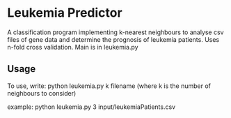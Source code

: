 # Leukemia Predictor

A classification program implementing k-nearest neighbours to analyse csv files of gene data and determine the prognosis of leukemia patients. Uses n-fold cross validation. 
Main is in leukemia.py

## Usage
To use, write: python leukemia.py k filename
(where k is the number of neighbours to consider)

example: python leukemia.py 3 input/leukemiaPatients.csv

